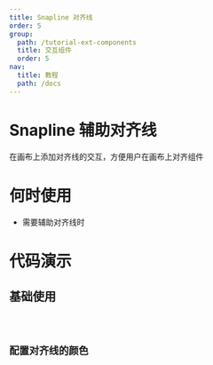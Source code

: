 ```yaml
---
title: Snapline 对齐线
order: 5
group:
  path: /tutorial-ext-components
  title: 交互组件
  order: 5
nav:
  title: 教程
  path: /docs
---
```


# Snapline 辅助对齐线

在画布上添加对齐线的交互，方便用户在画布上对齐组件

# 何时使用

- 需要辅助对齐线时

# 代码演示

## 基础使用

<code src="./demos/basic/index.tsx" classname="canvas-snapline-basic-demo"   />

## 配置对齐线的颜色

<code src="./demos/color/index.tsx" classname="canvas-snapline-color-demo"   />
